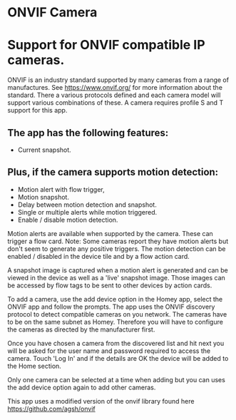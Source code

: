 # ONVIF Camera

# Support for ONVIF compatible IP cameras.
ONVIF is an industry standard supported by many cameras from a range of manufactures.
See https://www.onvif.org/ for more information about the standard.
There a various protocols defined and each camera model will support various combinations of these.
A camera requires profile S and T support for this app.

## The app has the following features:
* Current snapshot.

## Plus, if the camera supports motion detection:
* Motion alert with flow trigger,
* Motion snapshot.
* Delay between motion detection and snapshot.
* Single or multiple alerts while motion triggered.
* Enable / disable motion detection.


Motion alerts are available when supported by the camera. These can trigger a flow card.
Note: Some cameras report they have motion alerts but don't seem to generate any positive triggers.
The motion detection can be enabled / disabled in the device tile and by a flow action card.

A snapshot image is captured when a motion alert is generated and can be viewed in the device as well as a 'live' snapshot image.
Those images can be accessed by flow tags to be sent to other devices by action cards.

To add a camera, use the add device option in the Homey app, select the ONVIF app and follow the prompts.
The app uses the ONVIF discovery protocol to detect compatible cameras on you network.
The cameras have to be on the same subnet as Homey. Therefore you will have to configure the cameras as directed by the manufacturer first.

Once you have chosen a camera from the discovered list and hit next you will be asked for the user name and password required to access the camera.
Touch 'Log In' and if the details are OK the device will be added to the Home section.

Only one camera can be selected at a time when adding but you can uses the add device option again to add other cameras.

This app uses a modified version of the onvif library found here https://github.com/agsh/onvif

